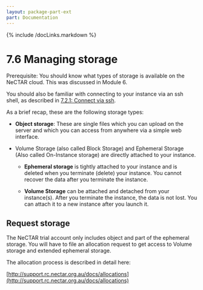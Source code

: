 ```yaml
---
layout: package-part-ext
part: Documentation
---
```

{% include /docLinks.markdown %}


# 7.6 Managing storage

Prerequisite: You should know what types of storage is available on the NeCTAR cloud. This was discussed in Module 6.

You should also be familiar with connecting to your instance via an ssh shell, as described in [7.2.1: Connect via ssh](#heading=h.sjzg6xxm63fs).

As a brief recap, these are the following storage types:

* **Object storage**: These are single files which you can upload on the server and which you can access from anywhere via a simple web interface.

* Volume Storage (also called Block Storage) and Ephemeral Storage (Also called On-Instance storage) are directly attached to your instance.

    * **Ephemeral storage** is tightly attached to your instance and is deleted when you terminate (delete) your instance. You cannot recover the data after you terminate the instance.

    * **Volume Storage** can be attached and detached from your instance(s). After you terminate the instance, the data is not lost. You can attach it to a new instance after you launch it. 

## Request storage

The NeCTAR trial account only includes object and part of the ephemeral storage. You will have to file an allocation request to get access to Volume storage and extended ephemeral storage.

The allocation process is described in detail here:

[http://support.rc.nectar.org.au/docs/allocations](http://support.rc.nectar.org.au/docs/allocations) 




